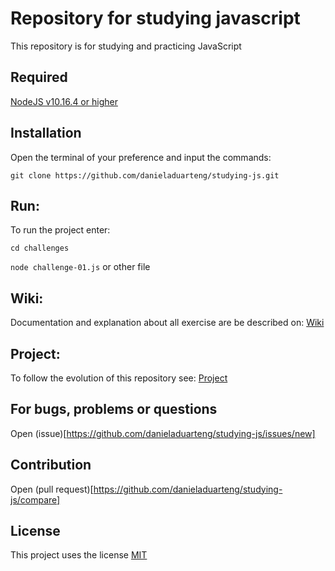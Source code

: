 # Repository for studying javascript
This repository is for studying and practicing JavaScript

## Required
[NodeJS v10.16.4 or higher](https://nodejs.org/en/)

## Installation
Open the terminal of your preference and input the commands:

`git clone https://github.com/danieladuarteng/studying-js.git`

## Run:
To run the project enter:

`cd challenges`

`node challenge-01.js` or other file

## Wiki: 
Documentation and explanation about all exercise are be described on: [Wiki](https://github.com/danieladuarteng/studying-js/wiki)

## Project:
To follow the evolution of this repository see: [Project](https://github.com/danieladuarteng/studying-js/projects/1)

## For bugs, problems or questions

Open (issue)[https://github.com/danieladuarteng/studying-js/issues/new]

## Contribution

Open (pull request)[https://github.com/danieladuarteng/studying-js/compare]

## License

This project uses the license [MIT](https://choosealicense.com/licenses/mit/)

